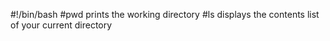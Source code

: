 #!/bin/bash
#pwd prints the working directory
#ls displays the contents list of your current directory
